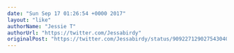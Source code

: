 ```yaml
---
date: "Sun Sep 17 01:26:54 +0000 2017"
layout: "like"
authorName: "Jessie T"
authorUrl: "https://twitter.com/Jessabirdy"
originalPost: "https://twitter.com/Jessabirdy/status/909227129027543040"
---
```


